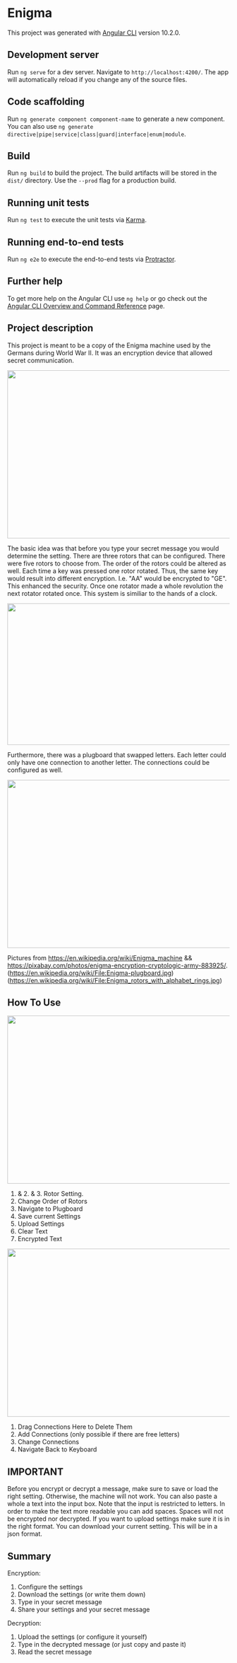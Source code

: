 # Enigma

This project was generated with [Angular CLI](https://github.com/angular/angular-cli) version 10.2.0.

## Development server

Run `ng serve` for a dev server. Navigate to `http://localhost:4200/`. The app will automatically reload if you change any of the source files.

## Code scaffolding

Run `ng generate component component-name` to generate a new component. You can also use `ng generate directive|pipe|service|class|guard|interface|enum|module`.

## Build

Run `ng build` to build the project. The build artifacts will be stored in the `dist/` directory. Use the `--prod` flag for a production build.

## Running unit tests

Run `ng test` to execute the unit tests via [Karma](https://karma-runner.github.io).

## Running end-to-end tests

Run `ng e2e` to execute the end-to-end tests via [Protractor](http://www.protractortest.org/).

## Further help

To get more help on the Angular CLI use `ng help` or go check out the [Angular CLI Overview and Command Reference](https://angular.io/cli) page.

## Project description

This project is meant to be a copy of the Enigma machine used by the Germans during World War II. It was an encryption device that allowed secret communication. 

<a href="url"><img src="https://github.com/kryptoguy/enigma_v2/blob/main/images/enigma.jpg?raw=true" align="center" height="380" width="580" ></a>

The basic idea was that before you type your secret message you would determine the setting. There are three rotors that can be configured. There were five rotors to choose from. 
The order of the rotors could be altered as well. Each time a key was pressed one rotor rotated. Thus, the same key would result into different encryption. I.e. "AA" would be encrypted to "GE". This enhanced the security. Once one rotator made a whole revolution the next rotator rotated once. This system is similiar to the hands of a clock.

<a href="url"><img src="https://github.com/kryptoguy/enigma_v2/blob/main/images/enigma-rotors.jpg" align="center" height="320" width="580" ></a>

Furthermore, there was a plugboard that swapped letters. Each letter could only have one connection to another letter. The connections could be configured as well.

<a href="url"><img src="https://github.com/kryptoguy/enigma_v2/blob/main/images/enigma-plugboard.jpg" align="center" height="380" width="580" ></a>

Pictures from https://en.wikipedia.org/wiki/Enigma_machine && https://pixabay.com/photos/enigma-encryption-cryptologic-army-883925/. 
(https://en.wikipedia.org/wiki/File:Enigma-plugboard.jpg)
(https://en.wikipedia.org/wiki/File:Enigma_rotors_with_alphabet_rings.jpg)

## How To Use


<a href="https://github.com/kryptoguy/enigma_v2/blob/main/images/enigma-how-to-use.PNG"><img src="https://github.com/kryptoguy/enigma_v2/blob/main/images/enigma-how-to-use.PNG" align="center" height="380" width="680" ></a>

1. & 2. & 3. Rotor Setting.
4. Change Order of Rotors
5. Navigate to Plugboard
6. Save current Settings
7. Upload Settings
8. Clear Text
9. Encrypted Text


<a href="https://github.com/kryptoguy/enigma_v2/blob/main/images/enigma-plugboard-how-to-use.PNG"><img src="https://github.com/kryptoguy/enigma_v2/blob/main/images/enigma-plugboard-how-to-use.PNG" align="center" height="380" width="680" ></a>

1. Drag Connections Here to Delete Them
2. Add Connections (only possible if there are free letters)
3. Change Connections
4. Navigate Back to Keyboard

## IMPORTANT
Before you encrypt or decrypt a message, make sure to save or load the right setting. Otherwise, the machine will not work. You can also paste a whole a text into
the input box. Note that the input is restricted to letters. In order to make the text more readable you can add spaces. Spaces will not be encrypted nor decrypted.
If you want to upload settings make sure it is in the right format. You can download your current setting. This will be in a json format. 

## Summary
Encryption:
1. Configure the settings
2. Download the settings (or write them down)
3. Type in your secret message
4. Share your settings and your secret message

Decryption:
1. Upload the settings (or configure it yourself)
2. Type in the decrypted message (or just copy and paste it)
3. Read the secret message
